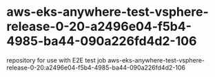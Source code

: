 # aws-eks-anywhere-test-vsphere-release-0-20-a2496e04-f5b4-4985-ba44-090a226fd4d2-106
repository for use with E2E test job aws-eks-anywhere-test-vsphere-release-0-20:a2496e04-f5b4-4985-ba44-090a226fd4d2-106
